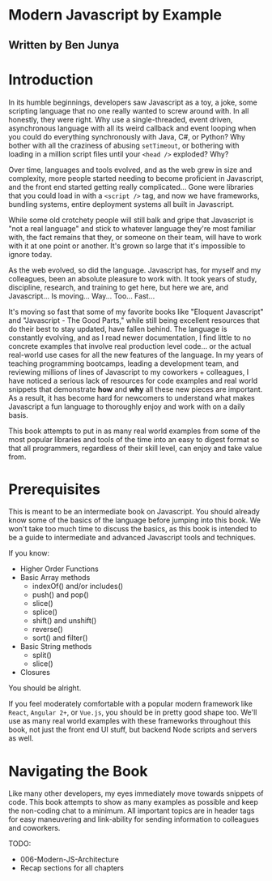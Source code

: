 Modern Javascript by Example
============================

## Written by Ben Junya

# Introduction

In its humble beginnings, developers saw Javascript as a toy, a joke, some scripting language that no one really wanted to screw around with. In all honestly, they were right. Why use a single-threaded, event driven, asynchronous language with all its weird callback and event looping when you could do everything synchronously with Java, C#, or Python? Why bother with all the craziness of abusing `setTimeout`, or bothering with loading in a million script files until your `<head />` exploded? Why?

Over time, languages and tools evolved, and as the web grew in size and complexity, more people started needing to become proficient in Javascript, and the front end started getting really complicated... Gone were libraries that you could load in with a `<script />` tag, and now we have frameworks, bundling systems, entire deployment systems all built in Javascript.

While some old crotchety people will still balk and gripe that Javascript is "not a real language" and stick to whatever language they're most familiar with, the fact remains that they, or someone on their team, will have to work with it at one point or another. It's grown so large that it's impossible to ignore today.

As the web evolved, so did the language. Javascript has, for myself and my colleagues, been an absolute pleasure to work with. It took years of study, discipline, research, and training to get here, but here we are, and Javascript... Is moving... Way... Too... Fast...

It's moving so fast that some of my favorite books like "Eloquent Javascript" and "Javascript - The Good Parts," while still being excellent resources that do their best to stay updated, have fallen behind. The language is constantly evolving, and as I read newer documentation, I find little to no concrete examples that involve real production level code... or the actual real-world use cases for all the new features of the language. In my years of teaching programming bootcamps, leading a development team, and reviewing millions of lines of Javascript to my coworkers + colleagues, I have noticed a serious lack of resources for code examples and real world snippets that demonstrate **how** and **why** all these new pieces are important. As a result, it has become hard for newcomers to understand what makes Javascript a fun language to thoroughly enjoy and work with on a daily basis.

This book attempts to put in as many real world examples from some of the most popular libraries and tools of the time into an easy to digest format so that all programmers, regardless of their skill level, can enjoy and take value from.

# Prerequisites

This is meant to be an intermediate book on Javascript. You should already know some of the basics of the language before jumping into this book. We won't take too much time to discuss the basics, as this book is intended to be a guide to intermediate and advanced Javascript tools and techniques.

If you know:

* Higher Order Functions
* Basic Array methods
  * indexOf() and/or includes()
  * push() and pop()
  * slice()
  * splice()
  * shift() and unshift()
  * reverse()
  * sort() and filter()
* Basic String methods
  * split()
  * slice()
* Closures

You should be alright.

If you feel moderately comfortable with a popular modern framework like `React`, `Angular 2+`, or `Vue.js`, you should be in pretty good shape too. We'll use as many real world examples with these frameworks throughout this book, not just the front end UI stuff, but backend Node scripts and servers as well.

# Navigating the Book

Like many other developers, my eyes immediately move towards snippets of code. This book attempts to show as many examples as possible and keep the non-coding chat to a minimum. All important topics are in header tags for easy maneuvering and link-ability for sending information to colleagues and coworkers.

TODO:

* 006-Modern-JS-Architecture
* Recap sections for all chapters
